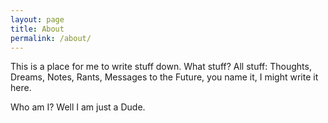 ```yaml
---
layout: page
title: About
permalink: /about/
---
```


This is a place for me to write stuff down.  What stuff? All stuff: Thoughts, Dreams, Notes, Rants, Messages to the Future, you name it, I might write it here. 

Who am I? Well I am just a Dude.
